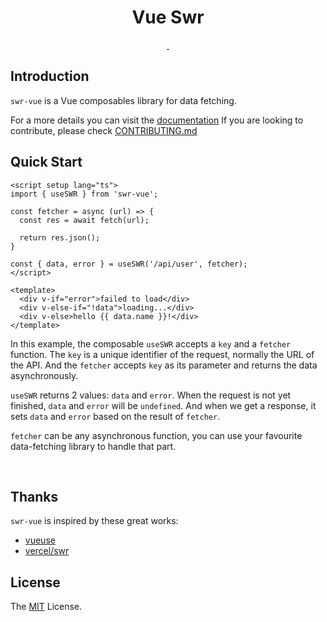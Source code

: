<h1 align="center">
  Vue Swr
</h1>

<p align="center">
  <a aria-label="NPM version" href="https://www.npmjs.com/package/swr-vue">
    <img alt="" src="https://badgen.net/npm/v/swr-vue">
  </a>
  <a aria-label="License" href="https://github.com/edumudu/swr-vue/blob/main/LICENSE">
    <img alt="" src="https://badgen.net/npm/license/swr-vue">
  </a>
</p>

## Introduction

`swr-vue` is a Vue composables library for data fetching.

For a more details you can visit the [documentation](https://edumudu.github.io/swr-vue/)
If you are looking to contribute, please check [CONTRIBUTING.md](./CONTRIBUTING.md)

## Quick Start

```vue
<script setup lang="ts">
import { useSWR } from 'swr-vue';

const fetcher = async (url) => {
  const res = await fetch(url);
  
  return res.json();
}

const { data, error } = useSWR('/api/user', fetcher);
</script>

<template>
  <div v-if="error">failed to load</div>
  <div v-else-if="!data">loading...</div>
  <div v-else>hello {{ data.name }}!</div>
</template>
```

In this example, the composable `useSWR` accepts a `key` and a `fetcher` function.
The `key` is a unique identifier of the request, normally the URL of the API. And the `fetcher` accepts
`key` as its parameter and returns the data asynchronously.

`useSWR` returns 2 values: `data` and `error`. When the request is not yet finished,
`data` and `error` will be `undefined`. And when we get a response, it sets `data` and `error` based on the result
of `fetcher`.

`fetcher` can be any asynchronous function, you can use your favourite data-fetching library to handle that part.

<br/>

## Thanks
`swr-vue` is inspired by these great works:

- [vueuse](https://github.com/antfu/vueuse)
- [vercel/swr](https://github.com/vercel/swr)

## License

The [MIT](LICENSE) License.
